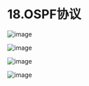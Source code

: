 # 18.OSPF协议  

![image](https://user-images.githubusercontent.com/58176267/173265359-d5667528-6145-48fb-b23d-a0402401bc83.png)  


![image](https://user-images.githubusercontent.com/58176267/173273850-9800268f-f431-4690-b106-a6a77315549f.png)  

![image](https://user-images.githubusercontent.com/58176267/173274106-5661744b-b246-47d3-b89b-2f5afba52cd5.png)  

![image](https://user-images.githubusercontent.com/58176267/173274236-1403d0bc-59cb-472a-b4a4-225f3f6431d8.png)  





